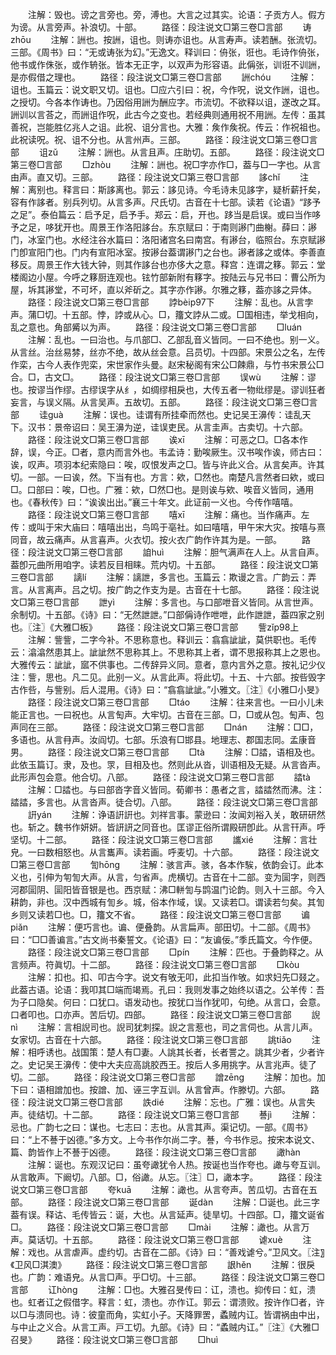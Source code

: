 <!-- { "loadSidebar": true } -->
　　注解：毁也。谤之言旁也。旁，溥也。大言之过其实。论语：子贡方人。假方为谤。从言旁声。补浪切。十部。
　　路径：段注说文□第三卷□言部
　　诪zhōu
　　注解：詶也。按詶，诅也。则诪亦诅也。从言寿声。读若酬。张流切。三部。《周书》曰：“无或诪张为幻。”无逸文。释训曰：侜张，诳也。毛诗作侜张，他书或作侏张，或作辀张。皆本无正字，以双声为形容语。此偁张，训诳不训詶，是亦假借之理也。
　　路径：段注说文□第三卷□言部
　　詶chóu
　　注解：诅也。玉篇云：说文职又切。诅也。□应六引曰：祝，今作呪，说文作詶，诅也。之授切。今各本作诪也。乃因俗用詶为酬应字。市流切。不欲释以诅，遂改之耳。詶训以言荅之，而詶诅作呪，此古今之变也。若经典则通用祝不用詶。左传：虽其善祝，岂能胜亿兆人之诅。此祝、诅分言也。大雅：矦作矦祝。传云：作祝祖也。此祝读呪。祝、诅不分也。从言州声。三部。
　　路径：段注说文□第三卷□言部
　　诅zǔ
　　注解：詶也。从言且声。庄助切。五部。
　　路径：段注说文□第三卷□言部
　　□zhòu
　　注解：詶也。祝□字亦作□，葢与□一字也。从言由声。直又切。三部。
　　路径：段注说文□第三卷□言部
　　誃chǐ
　　注解：离别也。释言曰：斯誃离也。郭云：誃见诗。今毛诗未见誃字，疑析薪扦矣，容有作誃者。别兵列切。从言多声。尺氏切。古音在十七部。读若《论语》“跢予之足”。泰伯篇云：启予足，启予手。郑云：启，开也。跢当是启误。或曰当作哆予之足，哆犹开也。周景王作洛阳誃台。东京赋曰：于南则謻门曲榭。薛曰：謻门，冰室门也。水经注谷水篇曰：洛阳诸宫名曰南宫。有謻台，临照台。东京赋謻门卽宣阳门也。门内有宣阳冰室。按謻台葢谓謻门之台也。謻者誃之或体。李善直移反。周景王作大钱大钟，则其作誃台也亦侈大之意。释宫：连谓之簃。郭云：堂楼阁边小屋。今呼之簃厨连观也。铉竹部新附有簃字。按陆云与兄书曰：曹公所为屋，坼其謻堂，不可坏，直以斧斫之。其字亦作謻。尔雅之簃，葢亦誃之异体。
　　路径：段注说文□第三卷□言部
　　誖bèip97下
　　注解：乱也。从言孛声。蒲□切。十五部。悖，誖或从心。□，籒文誖从二或。□国相违，举戈相向，乱之意也。角部觱以为声。
　　路径：段注说文□第三卷□言部
　　□luán
　　注解：乱也。一曰治也。与爪部□、乙部乱音义皆同。一曰不绝也。别一义。从言丝。治丝易棼，丝亦不绝，故从丝会意。吕员切。十四部。宋景公之名，左传作栾，古今人表作兜栾，宋世家作头曼。赵宋秘阁有宋公□餗鼎，与竹书宋景公□合。□，古文□。
　　路径：段注说文□第三卷□言部
　　误wù
　　注解：谬也。按谬当作缪。古缪误字从纟，如绸缪相戾也，大传五者一物纰缪是。谬训狂者妄言，与误义隔。从言吴声。五故切。五部。
　　路径：段注说文□第三卷□言部
　　诖ɡuà
　　注解：误也。诖谓有所挂牵而然也。史记吴王濞传：诖乱天下。汉书：景帝诏曰：吴王濞为逆，诖误吏民。从言圭声。古卖切。十六部。
　　路径：段注说文□第三卷□言部
　　诶xī
　　注解：可恶之□。□各本作辞，误，今正。□者，意内而言外也。韦孟诗：勤唉厥生。汉书唉作诶，师古曰：诶，叹声。项羽本纪索隐曰：唉，叹恨发声之□。皆与许此义合。从言矣声。许其切。一部。一曰诶，然。下当有也。方言：欸，□然也。南楚凡言然者曰欸，或曰□。口部曰：唉，□也。广雅：欸，□然□也。是则诶与欸、唉音义皆同，通用也。《春秋传》曰：“诶诶出出。”襄三十年文。此证前一义也。今传作嘻嘻。
　　路径：段注说文□第三卷□言部
　　嘻xī
　　注解：痛也。当作痛声。左传：或叫于宋大庙曰：嘻嘻出出，鸟鸣于亳社。如曰嘻嘻，甲午宋大灾。按嘻与熹同音，故云痛声。从言喜声。火衣切。按火衣广韵作许其为是。一部。
　　路径：段注说文□第三卷□言部
　　詯huì
　　注解：胆气满声在人上。从言自声。葢卽元曲所用咱字。读若反目相睐。荒内切。十五部。
　　路径：段注说文□第三卷□言部
　　謧lí
　　注解：謧詍，多言也。玉篇云：欺谩之言。广韵云：弄言。从言离声。吕之切。按广韵之作支为是。古音在十七部。
　　路径：段注说文□第三卷□言部
　　詍yì
　　注解：多言也。与口部呭音义皆同。从言世声。余制切。十五部。《诗》曰：“无然詍詍。”口部偁诗作呭呭，此作詍詍，葢四家之别也。〖注〗《大雅□板》
　　路径：段注说文□第三卷□言部
　　訾zǐp98上
　　注解：訾訾，二字今补。不思称意也。释训云：翕翕訿訿，莫供职也。毛传云：潝潝然患其上。訿訿然不思称其上。不思称其上者，谓不思报称其上之恩也。大雅传云：訿訿，寙不供事也。二传辞异义同。意者，意内言外之意。按礼记少仪注：訾，思也。凡二见。此别一义。从言此声。将此切。十五、十六部。按呰毁字古作呰，与訾别。后人混用。《诗》曰：“翕翕訿訿。”小雅文。〖注〗《小雅□小旻》
　　路径：段注说文□第三卷□言部
　　□táo
　　注解：往来言也。一曰小儿未能正言也。一曰祝也。从言匋声。大牢切。古音在三部。□，□或从包。匋声、包声同在三部。
　　路径：段注说文□第三卷□言部
　　□nán
　　注解：□□，多语也。从言冄声。汝阎切。七部。乐浪有□邯县。地理志、郡国志同。孟康音男。
　　路径：段注说文□第三卷□言部
　　□tà
　　注解：□誻，语相及也。此依玉篇订。隶，及也。眔，目相及也。然则此从沓，训语相及无疑。从言沓声。此形声包会意。他合切。八部。
　　路径：段注说文□第三卷□言部
　　誻tà
　　注解：□誻也。与曰部沓字音义皆同。荀卿书：愚者之言，誻誻然而沸。注：誻誻，多言也。从言沓声。徒合切。八部。
　　路径：段注说文□第三卷□言部
　　詽yán
　　注解：诤语詽詽也。刘祥言事。蒙逊曰：汝闻刘裕入关，敢研研然也。斩之。魏书作妍妍。皆訮訮之同音也。匡谬正俗所谓殿研卽此。从言幵声。呼坚切。十二部。
　　路径：段注说文□第三卷□言部
　　讗xié
　　注解：言壮皃。一曰数相怒也。从言巂声。读若画。呼麦切。十六部。
　　路径：段注说文□第三卷□言部
　　訇hōnɡ
　　注解：骇言声。骇，各本作騃，依韵会订。此本义也，引伸为匉訇大声。从言，匀省声。虎横切。古音在十二部。变为圁字，则西河郡圁阴、圁阳皆音银是也。西京赋：沸□軿訇与鹍温门论韵。则入十三部。今入耕韵，非也。汉中西城有訇乡。城，俗本作域，误。又读若□。谓读若匀矣。其訇乡则又读若□也。□，籒文不省。
　　路径：段注说文□第三卷□言部
　　谝piǎn
　　注解：便巧言也。谝、便叠韵。从言扁声。部田切。十二部。《周书》曰：“□□善谝言。”古文尚书秦誓文。《论语》曰：“友谝佞。”季氏篇文。今作便。
　　路径：段注说文□第三卷□言部
　　□pín
　　注解：匹也。于叠韵释之。从言频声。符眞切。十二部。
　　路径：段注说文□第三卷□言部
　　□kòu
　　注解：扣也。扣、叩古今字。说文有敂无叩，此扣当作敂。如求妇先□叕之。此葢古语。论语：我叩其□端而竭焉。孔曰：我则发事之始终以语之。公羊传：吾为子口隐矣。何曰：口犹口。语发动也。按犹口当作犹叩，句绝。从言口，会意。口者叩也。口亦声。苦后切。四部。
　　路径：段注说文□第三卷□言部
　　誽nì
　　注解：言相誽司也。誽司犹刺探。誽之言惹也，司之言伺也。从言儿声。女家切。古音在十六部。
　　路径：段注说文□第三卷□言部
　　誂tiǎo
　　注解：相呼诱也。战国策：楚人有□妻。人誂其长者，长者詈之。誂其少者，少者许之。史记吴王濞传：使中大夫应高誂胶西王。按后人多用挑字。从言兆声。徒了切。二部。
　　路径：段注说文□第三卷□言部
　　譄zēnɡ
　　注解：加也。加下曰：语相譄加也。按譄、加、诬三字互训。从言曾声。作滕切。六部。
　　路径：段注说文□第三卷□言部
　　詄dié
　　注解：忘也。广雅：误也。从言失声。徒结切。十二部。
　　路径：段注说文□第三卷□言部
　　諅jì
　　注解：忌也。广韵七之曰：谋也。七志曰：志也。从言其声。渠记切。一部。《周书》曰：“上不諅于凶德。”多方文。上今书作尔尚二字。諅，今书作忌。按宋本说文、篇、韵皆作上不諅于凶德。
　　路径：段注说文□第三卷□言部
　　譀hàn
　　注解：诞也。东观汉记曰：虽夸譀犹令人热。按诞也当作夸也。譀与夸互训。从言敢声。下阚切。八部。□，俗譀。从忘。〖注〗□，譀本字。
　　路径：段注说文□第三卷□言部
　　夸kuā
　　注解：譀也。从言夸声。苦瓜切。古音在五部。
　　路径：段注说文□第三卷□言部
　　诞dàn
　　注解：□诞也。此三字葢有误。释诂、毛传皆云：诞，大也。从言延声。徒旱切。十四部。□，籒文诞省□。
　　路径：段注说文□第三卷□言部
　　□mài
　　注解：譀也。从言万声。莫话切。十五部。
　　路径：段注说文□第三卷□言部
　　谑xuè
　　注解：戏也。从言虐声。虚约切。古音在二部。《诗》曰：“善戏谑兮。”卫风文。〖注〗《卫风□淇澳》
　　路径：段注说文□第三卷□言部
　　詪hěn
　　注解：很戾也。广韵：难语皃。从言□声。乎□切。十三部。
　　路径：段注说文□第三卷□言部
　　讧hònɡ
　　注解：□也。大雅召旻传曰：讧，溃也。抑传曰：虹，溃也。虹者讧之假借字。释言：虹，溃也。亦作讧。郭云：谓溃败。按许作□者，许以□与溃同也。诗：彼童而角，实虹小子。天降罪罟，蟊贼内讧。皆谓祸由中出，与中止之义合。从言工声。戸工切。九部。《诗》曰：“蟊贼内讧。”〖注〗《大雅□召旻》
　　路径：段注说文□第三卷□言部
　　□huì
